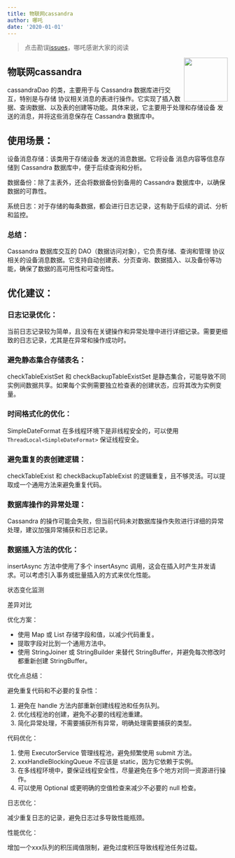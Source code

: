```yaml
---
title: 物联网cassandra
author: 哪吒
date: '2020-01-01'
---
```


> 点击勘误[issues](https://github.com/webVueBlog/JavaPlusDoc/issues)，哪吒感谢大家的阅读

<img align="right" width="100" src="https://cdn.jsdelivr.net/gh/YunYouJun/yun/images/yun-alpha-compressed.png">

## 物联网cassandra

cassandraDao 的类，主要用于与 Cassandra 数据库进行交互，特别是与存储 协议相关消息的表进行操作。它实现了插入数据、查询数据、以及表的创建等功能。具体来说，它主要用于处理和存储设备 发送的消息，并将这些消息保存在 Cassandra 数据库中。

## 使用场景：

设备消息存储：该类用于存储设备 发送的消息数据。它将设备 消息内容等信息存储到 Cassandra 数据库中，便于后续查询和分析。

数据备份：除了主表外，还会将数据备份到备用的 Cassandra 数据库中，以确保数据的可靠性。

系统日志：对于存储的每条数据，都会进行日志记录，这有助于后续的调试、分析和监控。

### 总结：

Cassandra 数据库交互的 DAO（数据访问对象），它负责存储、查询和管理 协议相关的设备消息数据。它支持自动创建表、分页查询、数据插入、以及备份等功能，确保了数据的高可用性和可查询性。

## 优化建议：

### 日志记录优化：

当前日志记录较为简单，且没有在关键操作和异常处理中进行详细记录。需要更细致的日志记录，尤其是在异常和操作成功时。

### 避免静态集合存储表名：

checkTableExistSet 和 checkBackupTableExistSet 是静态集合，可能导致不同实例间数据共享。如果每个实例需要独立检查表的创建状态，应将其改为实例变量。

### 时间格式化的优化：

SimpleDateFormat 在多线程环境下是非线程安全的，可以使用 `ThreadLocal<SimpleDateFormat>` 保证线程安全。

### 避免重复的表创建逻辑：

checkTableExist 和 checkBackupTableExist 的逻辑重复，且不够灵活。可以提取成一个通用方法来避免重复代码。

### 数据库操作的异常处理：

Cassandra 的操作可能会失败，但当前代码未对数据库操作失败进行详细的异常处理，建议加强异常捕获和日志记录。

### 数据插入方法的优化：

insertAsync 方法中使用了多个 insertAsync 调用，这会在插入时产生并发请求。可以考虑引入事务或批量插入的方式来优化性能。

状态变化监测

差异对比

优化方案：

* 使用 Map 或 List 存储字段和值，以减少代码重复。
* 提取字段对比到一个通用方法中。
* 使用 StringJoiner 或 StringBuilder 来替代 StringBuffer，并避免每次修改时都重新创建 StringBuffer。

优化点总结：

避免重复代码和不必要的复杂性：

1. 避免在 handle 方法内部重新创建线程池和任务队列。
2. 优化线程池的创建，避免不必要的线程池重建。
3. 简化异常处理，不需要捕获所有异常，明确处理需要捕获的类型。

代码优化：

1. 使用 ExecutorService 管理线程池，避免频繁使用 submit 方法。
2. xxxHandleBlockingQueue 不应该是 static，因为它依赖于实例。
3. 在多线程环境中，要保证线程安全性，尽量避免在多个地方对同一资源进行操作。
4. 可以使用 Optional 或更明确的空值检查来减少不必要的 null 检查。

日志优化：

减少重复日志的记录，避免日志过多导致性能瓶颈。

性能优化：

增加一个xxx队列的积压阈值限制，避免过度积压导致线程池任务过载。










